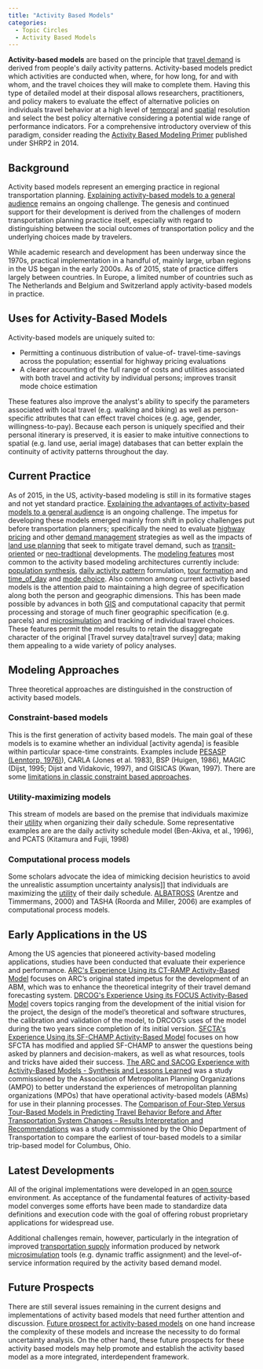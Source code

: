 ```yaml
---
title: "Activity Based Models"
categories:
  - Topic Circles
  - Activity Based Models
---
```


<PagesInCategory category="Activity Based Models" />

**Activity-based models** are based on the principle that [travel demand](http://en.wikipedia.org/wiki/Travel_behavior) is derived from people's daily activity patterns. Activity-based models predict which activities are conducted when, where, for how long, for and with whom, and the travel choices they will make to complete them. Having this type of detailed model at their disposal allows researchers, practitioners, and policy makers to evaluate the effect of alternative policies on individuals travel behavior at a high level of [temporal](Temporal_Data) and [spatial](Spatial_Data) resolution and select the best policy alternative considering a potential wide range of performance indicators. For a comprehensive introductory overview of this paradigm, consider reading the [Activity Based Modeling Primer](Activity_Based_Modeling_Primer) published under SHRP2 in 2014.

Background
----------

Activity based models represent an emerging practice in regional transportation planning. [Explaining activity-based models to a general audience](Explaining_Activity_Based_Models_to_a_General_Audience) remains an ongoing challenge. The genesis and continued support for their development is derived from the challenges of modern transportation planning practice itself, especially with regard to distinguishing between the social outcomes of transportation policy and the underlying choices made by travelers.

While academic research and development has been underway since the 1970s, practical implementation in a handful of, mainly large, urban regions in the US began in the early 2000s. As of 2015, state of practice differs largely between countries. In Europe, a limited number of countries such as The Netherlands and Belgium and Switzerland apply activity-based models in practice.

Uses for Activity-Based Models
------------------------------

Activity-based models are uniquely suited to:

-   Permitting a continuous distribution of value-of- travel-time-savings across the population; essential for highway pricing evaluations
-   A clearer accounting of the full range of costs and utilities associated with both travel and activity by individual persons; improves transit mode choice estimation

These features also improve the analyst's ability to specify the parameters associated with local travel (e.g. walking and biking) as well as person-specific attributes that can effect travel choices (e.g. age, gender, willingness-to-pay). Because each person is uniquely specified and their personal itinerary is preserved, it is easier to make intuitive connections to spatial (e.g. land use, aerial image) databases that can better explain the continuity of activity patterns throughout the day.

Current Practice
----------------

As of 2015, in the US, activity-based modeling is still in its formative stages and not yet standard practice. [Explaining the advantages of activity-based models to a general audience](Explaining_Activity_Based_Models_to_a_General_Audience) is an ongoing challenge. The impetus for developing these models emerged mainly from shift in policy challenges put before transportation planners; specifically the need to evaluate [highway pricing](Pricing_and_Valuation) and other [demand management](http://en.wikipedia.org/wiki/Travel_demand_management) strategies as well as the impacts of [land use planning](http://en.wikipedia.org/wiki/Land_use_planning) that seek to mitigate travel demand, such as [transit-oriented](http://en.wikipedia.org/wiki/Transit_oriented_development) or [neo-tradtional](http://en.wikipedia.org/wiki/New_urbanism) developments. The [modeling features](Benefits_of_Activity_Based_Models) most common to the activity based modeling architectures currently include: [population synthesis](Population_Synthesis), [daily activity pattern](Activity_Travel_Planning_and_Decision_Making_Behaviors) formulation, [tour formation](tour_based_models) and [time_of_day](Time_of_Day_Factoring) and [mode choice](Mode_Choice). Also common among current activity based models is the attention paid to maintaining a high degree of specification along both the person and geographic dimensions. This has been made possible by advances in both [GIS](http://en.wikipedia.org/wiki/Geographic_information_system) and computational capacity that permit processing and storage of much finer geographic specification (e.g. parcels) and [microsimulation](http://en.wikipedia.org/wiki/Microsimulation) and tracking of individual travel choices. These features permit the model results to retain the disaggregate character of the original \[Travel survey data|travel survey\] data; making them appealing to a wide variety of policy analyses.

Modeling Approaches
-------------------

Three theoretical approaches are distinguished in the construction of activity based models.

### Constraint-based models

This is the first generation of activity based models. The main goal of these models is to examine whether an individual \[activity agenda\] is feasible within particular space-time constraints. Examples include [PESASP (Lenntorp, 1976)](http://www.worldcat.org/oclc/3063593)), CARLA (Jones et al. 1983), BSP (Huigen, 1986), MAGIC (Dijst, 1995; Dijst and Vidakovic, 1997), and GISICAS (Kwan, 1997). There are some [limitations in classic constraint based approaches](Limitations_in_classic_constraint_based_approaches.html).

### Utility-maximizing models

This stream of models are based on the premise that individuals maximize their [utility](utility) when organizing their daily schedule. Some representative examples are are the daily activity schedule model (Ben-Akiva, et al., 1996), and PCATS (Kitamura and Fujii, 1998)

### Computational process models

Some scholars advocate the idea of mimicking decision heuristics to avoid the unrealistic assumption uncertainty analysis\]\] that individuals are maximizing the [utility](utility) of their daily schedule. [ALBATROSS](ALBATROSS) (Arentze and Timmermans, 2000) and TASHA (Roorda and Miller, 2006) are examples of computational process models.

Early Applications in the US
----------------------------

Among the US agencies that pioneered activity-based modeling applications, studies have been conducted that evaluate their experience and performance. [ARC's Experience Using its CT-RAMP Activity-Based Model](ARC_s_Experience_Using_its_CT_RAMP_Activity_Based_Model) focuses on ARC’s original stated impetus for the development of an ABM, which was to enhance the theoretical integrity of their travel demand forecasting system. [DRCOG's Experience Using its FOCUS Activity-Based Model](DRCOG_s_Experience_Using_its_FOCUS_Activity_Based_Model) covers topics ranging from the development of the initial vision for the project, the design of the model’s theoretical and software structures, the calibration and validation of the model, to DRCOG’s uses of the model during the two years since completion of its initial version. [SFCTA's Experience Using its SF-CHAMP Activity-Based Model](SFCTA_s_Experience_Using_its_SF_CHAMP_Activity_Based_Model) focuses on how SFCTA has modified and applied SF-CHAMP to answer the questions being asked by planners and decision-makers, as well as what resources, tools and tricks have aided their success. [The ARC and SACOG Experience with Activity-Based Models - Synthesis and Lessons Learned](The_ARC_and_SACOG_Experience_with_Activity_Based_Models_Synthesis_and_Lessons_Learned) was a study commissioned by the Association of Metropolitan Planning Organizations (AMPO) to better understand the experiences of metropolitan planning organizations (MPOs) that have operational activity-based models (ABMs) for use in their planning processes. The [Comparison of Four-Step Versus Tour-Based Models in Predicting Travel Behavior Before and After Transportation System Changes – Results Interpretation and Recommendations](http://www.dot.state.oh.us/Divisions/Planning/SPR/Research/reportsandplans/Reports/2011/Planning/134368_FR.pdf) was a study commissioned by the Ohio Department of Transportation to compare the earliest of tour-based models to a similar trip-based model for Columbus, Ohio.

Latest Developments
-------------------

All of the original implementations were developed in an [open source](http://en.wikipedia.org/wiki/Open_source) environment. As acceptance of the fundamental features of activity-based model converges some efforts have been made to standardize data definitions and execution code with the goal of offering robust proprietary applications for widespread use.

Additional challenges remain, however, particularly in the integration of improved [transportation supply](Transportation_Networks) information produced by network [microsimulation](http://en.wikipedia.org/wiki/Microsimulation) tools (e.g. dynamic traffic assignment) and the level-of-service information required by the activity based demand model.

Future Prospects
----------------

There are still several issues remaining in the current designs and implementations of activity based models that need further attention and discussion. [Future prospect for activity-based models](Future_prospect_for_activity_based_models) on one hand increase the complexity of these models and increase the necessity to do formal uncertainty analysis. On the other hand, these future prospects for these activity based models may help promote and establish the activity based model as a more integrated, interdependent framework.
